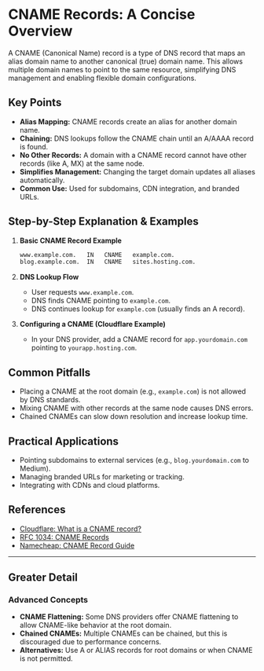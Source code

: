 # CNAME Records: A Concise Overview

A CNAME (Canonical Name) record is a type of DNS record that maps an alias domain name to another canonical (true) domain name. This allows multiple domain names to point to the same resource, simplifying DNS management and enabling flexible domain configurations.

## Key Points

- **Alias Mapping:** CNAME records create an alias for another domain name.
- **Chaining:** DNS lookups follow the CNAME chain until an A/AAAA record is found.
- **No Other Records:** A domain with a CNAME record cannot have other records (like A, MX) at the same node.
- **Simplifies Management:** Changing the target domain updates all aliases automatically.
- **Common Use:** Used for subdomains, CDN integration, and branded URLs.

## Step-by-Step Explanation & Examples

1. **Basic CNAME Record Example**
   ```txt
   www.example.com.   IN   CNAME   example.com.
   blog.example.com.  IN   CNAME   sites.hosting.com.
   ```

2. **DNS Lookup Flow**
   - User requests `www.example.com`.
   - DNS finds CNAME pointing to `example.com`.
   - DNS continues lookup for `example.com` (usually finds an A record).

3. **Configuring a CNAME (Cloudflare Example)**
   - In your DNS provider, add a CNAME record for `app.yourdomain.com` pointing to `yourapp.hosting.com`.

## Common Pitfalls

- Placing a CNAME at the root domain (e.g., `example.com`) is not allowed by DNS standards.
- Mixing CNAME with other records at the same node causes DNS errors.
- Chained CNAMEs can slow down resolution and increase lookup time.

## Practical Applications

- Pointing subdomains to external services (e.g., `blog.yourdomain.com` to Medium).
- Managing branded URLs for marketing or tracking.
- Integrating with CDNs and cloud platforms.

## References

- [Cloudflare: What is a CNAME record?](https://www.cloudflare.com/learning/dns/dns-records/dns-cname-record/)
- [RFC 1034: CNAME Records](https://datatracker.ietf.org/doc/html/rfc1034)
- [Namecheap: CNAME Record Guide](https://www.namecheap.com/support/knowledgebase/article.aspx/9776/2237/cname-record/)

---

## Greater Detail

### Advanced Concepts

- **CNAME Flattening:** Some DNS providers offer CNAME flattening to allow CNAME-like behavior at the root domain.
- **Chained CNAMEs:** Multiple CNAMEs can be chained, but this is discouraged due to performance concerns.
- **Alternatives:** Use A or ALIAS records for root domains or when CNAME is not permitted.